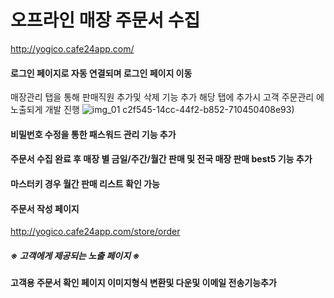 # 오프라인 매장 주문서 수집

http://yogico.cafe24app.com/ 

#### 로그인 페이지로 자동 연결되며 로그인 페이지 이동
매장관리 탭을 통해 판매직원 추가및 삭제 기능 추가 해당 탭에 추가시 
고객 주문관리 에 노출되게 개발 진행 
![img_01](https://github.com/sijoow/order/assets/120313660/ae6ca636-f744-418c-9c1d-b14ac0fe1efb)
c2f545-14cc-44f2-b852-710450408e93)

#### 비밀번호 수정을 통한 패스워드 관리 기능 추가


#### 주문서 수집 완료 후 매장 별 금일/주간/월간 판매 및 전국 매장 판매 best5 기능 추가
#### 마스터키 경우 월간 판매 리스트 확인 가능


#### 주문서 작성 페이지
http://yogico.cafe24app.com/store/order
##### ※ 고객에게 제공되는 노출 페이지 ※

#### 고객용 주문서 확인 페이지  이미지형식 변환및 다운및 이메일 전송기능추가

